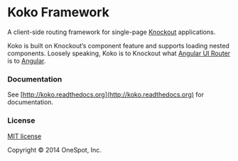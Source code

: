 # Koko Framework
A client-side routing framework for single-page [Knockout](http://knockoutjs.com/) applications. 

Koko is built on Knockout’s component feature and supports loading nested components. Loosely speaking, Koko is to Knockout what [Angular UI Router](https://github.com/angular-ui/ui-router) is to [Angular](https://angularjs.org/).

### Documentation
See [http://koko.readthedocs.org](http://koko.readthedocs.org) for documentation.

### License
[MIT license](http://www.opensource.org/licenses/mit-license.php)

Copyright © 2014 OneSpot, Inc.
